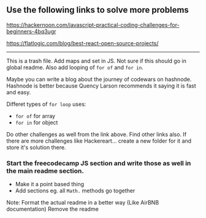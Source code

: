 ## Use the following links to solve more problems

https://hackernoon.com/javascript-practical-coding-challenges-for-beginners-4bq3ugr


https://flatlogic.com/blog/best-react-open-source-projects/

---

This is a trash file.
Add maps and set in JS. Not sure if this should go in global readme. Also add looping of `for of` and `for in`.

Maybe you can write a blog about the journey of codewars on hashnode. Hashnode is better because Quency Larson recommends it saying it is fast and easy.

Differet types of `for loop` uses:
- `for of` for array
- `for in` for object

Do other challenges as well from the link above. Find other links also. If there are more challenges like Hackereart... create a new folder for it and store it's solution there.

### Start the freecodecamp JS section and write those as well in the main readme section.
- Make it a point based thing
- Add sections eg. all `Math.` methods go together

Note: Format the actual readme in a better way (Like AirBNB documentation)
Remove the readme 
